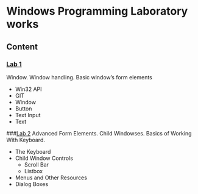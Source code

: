 # Windows Programming Laboratory works

## Content

### [Lab 1](https://github.com/UnnemotionalHyena/WP/tree/master/lab%231)
Window. Window handling. Basic window’s form elements
  * Win32 API
  * GIT
  * Window
  * Button
  * Text Input
  * Text
  
###[Lab 2](https://github.com/UnnemotionalHyena/WP/tree/master/lab%232)
Advanced Form Elements. Child Windowses. Basics of Working With Keyboard.
  * The Keyboard
  * Child Window Controls
    * Scroll Bar
    * Listbox
  * Menus and Other Resources
  * Dialog Boxes
